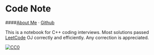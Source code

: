Code Note
=======
####[About Me](http://liuyid.in/) · [Github](https://github.com/petrosliu/code-note)

This is a notebook for C++ coding interviews. Most solutions passed [LeetCode](https://leetcode.com/) OJ correctly and efficiently. Any correction is appreciated.

<a rel="license"
     href="http://creativecommons.org/publicdomain/zero/1.0/">
    <img src="http://i.creativecommons.org/p/zero/1.0/88x31.png" style="border-style: none;" alt="CC0" />
</a>

